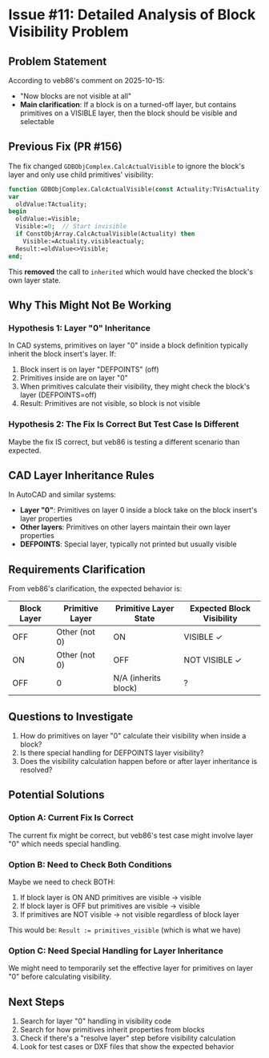 # Issue #11: Detailed Analysis of Block Visibility Problem

## Problem Statement

According to veb86's comment on 2025-10-15:
- "Now blocks are not visible at all"
- **Main clarification**: If a block is on a turned-off layer, but contains primitives on a VISIBLE layer, then the block should be visible and selectable

## Previous Fix (PR #156)

The fix changed `GDBObjComplex.CalcActualVisible` to ignore the block's layer and only use child primitives' visibility:

```pascal
function GDBObjComplex.CalcActualVisible(const Actuality:TVisActuality):boolean;
var
  oldValue:TActuality;
begin
  oldValue:=Visible;
  Visible:=0;  // Start invisible
  if ConstObjArray.CalcActualVisible(Actuality) then
    Visible:=Actuality.visibleactualy;
  Result:=oldValue<>Visible;
end;
```

This **removed** the call to `inherited` which would have checked the block's own layer state.

## Why This Might Not Be Working

### Hypothesis 1: Layer "0" Inheritance
In CAD systems, primitives on layer "0" inside a block definition typically inherit the block insert's layer. If:
1. Block insert is on layer "DEFPOINTS" (off)
2. Primitives inside are on layer "0"
3. When primitives calculate their visibility, they might check the block's layer (DEFPOINTS=off)
4. Result: Primitives are not visible, so block is not visible

### Hypothesis 2: The Fix Is Correct But Test Case Is Different
Maybe the fix IS correct, but veb86 is testing a different scenario than expected.

## CAD Layer Inheritance Rules

In AutoCAD and similar systems:
- **Layer "0"**: Primitives on layer 0 inside a block take on the block insert's layer properties
- **Other layers**: Primitives on other layers maintain their own layer properties
- **DEFPOINTS**: Special layer, typically not printed but usually visible

## Requirements Clarification

From veb86's clarification, the expected behavior is:

| Block Layer | Primitive Layer | Primitive Layer State | Expected Block Visibility |
|-------------|-----------------|----------------------|---------------------------|
| OFF         | Other (not 0)   | ON                   | VISIBLE ✓                 |
| ON          | Other (not 0)   | OFF                  | NOT VISIBLE ✓             |
| OFF         | 0               | N/A (inherits block) | ?                         |

## Questions to Investigate

1. How do primitives on layer "0" calculate their visibility when inside a block?
2. Is there special handling for DEFPOINTS layer visibility?
3. Does the visibility calculation happen before or after layer inheritance is resolved?

## Potential Solutions

### Option A: Current Fix Is Correct
The current fix might be correct, but veb86's test case might involve layer "0" which needs special handling.

### Option B: Need to Check Both Conditions
Maybe we need to check BOTH:
1. If block layer is ON AND primitives are visible → visible
2. If block layer is OFF but primitives are visible → visible
3. If primitives are NOT visible → not visible regardless of block layer

This would be: `Result := primitives_visible` (which is what we have)

### Option C: Need Special Handling for Layer Inheritance
We might need to temporarily set the effective layer for primitives on layer "0" before calculating visibility.

## Next Steps

1. Search for layer "0" handling in visibility code
2. Search for how primitives inherit properties from blocks
3. Check if there's a "resolve layer" step before visibility calculation
4. Look for test cases or DXF files that show the expected behavior
